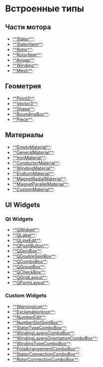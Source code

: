 # Встроенные типы

## Части мотора
- [^^Stator^^](Stator/_index.md):
- [^^StatorItem^^](StatorItem/_index.md):
- [^^Rotor^^](Rotor/_index.md):
- [^^RotorItem^^](RotorItem/_index.md):
- [^^Airgap^^](Airgap/_index.md):
- [^^Winding^^](Winding/_index.md):
- [^^Mesh^^](Mesh/_index.md):

## Геометрия
- [^^Point3^^](./Point3/_index.md):
- [^^Vector3^^](./Vector3/_index.md):
- [^^Shape^^](./Shape/_index.md):
- [^^BoundingBox^^](./BoundingBox/_index.md):
- [^^Piece^^](./Piece/_index.md):

## Материалы
- [^^EmptyMaterial^^](./Materials/EmptyMaterial/_index.md):
- [^^GeneralMaterial^^](./Materials/GeneralMaterial/_index.md):
- [^^IronMaterial^^](./Materials/IronMaterial/_index.md):
- [^^ConductorMaterial^^](./Materials/ConductorMaterial/_index.md):
- [^^WindingMaterial^^](./Materials/WindingMaterial/_index.md):
- [^^EndturnMaterial^^](./Materials/EndturnMaterial/_index.md):
- [^^MagnetRadialMaterial^^](./Materials/MagnetRadialMaterial/_index.md):
- [^^MagnetParallelMaterial^^](./Materials/MagnetParallelMaterial/_index.md):
- [^^CustomMaterial^^](./Materials/CustomMaterial/_index.md):

## UI Widgets
### Qt Widgets
- [^^QWidget^^](Widgets/QWidget.md):
- [^^QLabel^^](Widgets/QLabel.md):
- [^^QLineEdit^^](Widgets/QLineEdit.md):
- [^^QPushButton^^](Widgets/QPushButton.md):
- [^^QSpinBox^^](Widgets/QSpinBox.md):
- [^^QDoubleSpinBox^^](Widgets/QDoubleSpinBox.md):
- [^^QComboBox^^](Widgets/QComboBox.md):
- [^^QGroupBox^^](Widgets/QGroupBox.md):
- [^^QCheckBox^^](Widgets/QCheckBox.md):
- [^^QGridLayout^^](Widgets/QGridLayout.md):
- [^^QFormLayout^^](Widgets/QFormLayout.md):
### Custom Widgets
- [^^WarningIcon^^](Widgets/WarningIcon.md):
- [^^ExclamationIcon^^](Widgets/ExclamationIcon.md):
- [^^NumberEdit^^](Widgets/NumberEdit.md):
- [^^NumberSlotSpinBox^^](Widgets/NumberSlotSpinBox.md):
- [^^StatorTypeComboBox^^](Widgets/StatorTypeComboBox.md):
- [^^WindingLayersComboBox^^](Widgets/WindingLayersComboBox.md):
- [^^WindingLayersOrientationComboBox^^](Widgets/WindingLayersOrientationComboBox.md):
- [^^WindingTypeComboBox^^](Widgets/WindingTypeComboBox.md):
- [^^PoleArrangementComboBox^^](Widgets/PoleArrangementComboBox.md):
- [^^StatorConnectionComboBox^^](Widgets/StatorConnectionComboBox.md):
- [^^RotorConnectionComboBox^^](Widgets/RotorConnectionComboBox.md):
